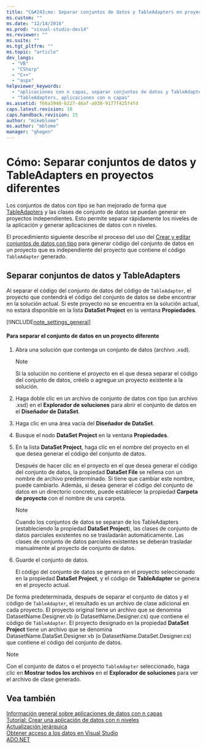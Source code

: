 ```yaml
---
title: "C&#243;mo: Separar conjuntos de datos y TableAdapters en proyectos diferentes | Microsoft Docs"
ms.custom: ""
ms.date: "12/14/2016"
ms.prod: "visual-studio-dev14"
ms.reviewer: ""
ms.suite: ""
ms.tgt_pltfrm: ""
ms.topic: "article"
dev_langs: 
  - "VB"
  - "CSharp"
  - "C++"
  - "aspx"
helpviewer_keywords: 
  - "aplicaciones con n capas, separar conjuntos de datos y TableAdapters"
  - "TableAdapters, aplicaciones con n capas"
ms.assetid: f66a3940-6227-46af-a930-9177f425f4fd
caps.latest.revision: 18
caps.handback.revision: 15
author: "mikeblome"
ms.author: "mblome"
manager: "ghogen"
---
```

# C&#243;mo: Separar conjuntos de datos y TableAdapters en proyectos diferentes
Los conjuntos de datos con tipo se han mejorado de forma que [TableAdapters](../Topic/TableAdapters.md) y las clases de conjunto de datos se puedan generar en proyectos independientes.  Esto permite separar rápidamente los niveles de la aplicación y generar aplicaciones de datos con n niveles.  
  
 El procedimiento siguiente describe el proceso del uso del [Crear y editar conjuntos de datos con tipo](../data-tools/creating-and-editing-typed-datasets.md) para generar código del conjunto de datos en un proyecto que es independiente del proyecto que contiene el código `TableAdapter` generado.  
  
## Separar conjuntos de datos y TableAdapters  
 Al separar el código del conjunto de datos del código de `TableAdapter`, el proyecto que contendrá el código del conjunto de datos se debe encontrar en la solución actual.  Si este proyecto no se encuentra en la solución actual, no estará disponible en la lista **DataSet Project** en la ventana **Propiedades**.  
  
 [!INCLUDE[note_settings_general](../data-tools/includes/note_settings_general_md.md)]  
  
#### Para separar el conjunto de datos en un proyecto diferente  
  
1.  Abra una solución que contenga un conjunto de datos \(archivo .xsd\).  
  
    > [!NOTE]
    >  Si la solución no contiene el proyecto en el que desea separar el código del conjunto de datos, créelo o agregue un proyecto existente a la solución.  
  
2.  Haga doble clic en un archivo de conjunto de datos con tipo \(un archivo .xsd\) en el **Explorador de soluciones** para abrir el conjunto de datos en el **Diseñador de DataSet**.  
  
3.  Haga clic en una área vacía del **Diseñador de DataSet**.  
  
4.  Busque el nodo **DataSet Project** en la ventana **Propiedades**.  
  
5.  En la lista **DataSet Project**, haga clic en el nombre del proyecto en el que desea generar el código del conjunto de datos.  
  
     Después de hacer clic en el proyecto en el que desea generar el código del conjunto de datos, la propiedad **DataSet File** se rellena con un nombre de archivo predeterminado.  Si tiene que cambiar este nombre, puede cambiarlo.  Además, si desea generar el código del conjunto de datos en un directorio concreto, puede establecer la propiedad **Carpeta de proyecto** con el nombre de una carpeta.  
  
    > [!NOTE]
    >  Cuando los conjuntos de datos se separan de los TableAdapters \(estableciendo la propiedad **DataSet Project**\), las clases de conjunto de datos parciales existentes no se trasladarán automáticamente.  Las clases de conjunto de datos parciales existentes se deberán trasladar manualmente al proyecto de conjunto de datos.  
  
6.  Guarde el conjunto de datos.  
  
     El código del conjunto de datos se genera en el proyecto seleccionado en la propiedad **DataSet Project**, y el código de **TableAdapter** se genera en el proyecto actual.  
  
 De forma predeterminada, después de separar el conjunto de datos y el código de `TableAdapter`, el resultado es un archivo de clase adicional en cada proyecto.  El proyecto original tiene un archivo que se denomina DatasetName.Designer.vb \(o DatasetName.Designer.cs\) que contiene el código de `TableAdapter`.  El proyecto designado en la propiedad **DataSet Project** tiene un archivo que se denomina DatasetName.DataSet.Designer.vb \(o DatasetName.DataSet.Designer.cs\) que contiene el código del conjunto de datos.  
  
> [!NOTE]
>  Con el conjunto de datos o el proyecto `TableAdapter` seleccionado, haga clic en **Mostrar todos los archivos** en el **Explorador de soluciones** para ver el archivo de clase generado.  
  
## Vea también  
 [Información general sobre aplicaciones de datos con n capas](../data-tools/n-tier-data-applications-overview.md)   
 [Tutorial: Crear una aplicación de datos con n niveles](../data-tools/walkthrough-creating-an-n-tier-data-application.md)   
 [Actualización jerárquica](../data-tools/hierarchical-update.md)   
 [Obtener acceso a los datos en Visual Studio](../data-tools/accessing-data-in-visual-studio.md)   
 [ADO.NET](../Topic/ADO.NET.md)